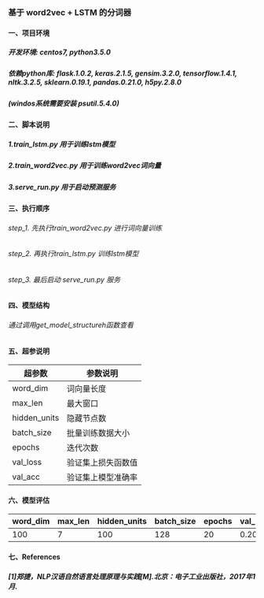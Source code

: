 ### 基于 word2vec + LSTM 的分词器

#### 一、项目环境
##### 开发环境: centos7, python3.5.0
##### 依赖python库: flask.1.0.2, keras.2.1.5, gensim.3.2.0, tensorflow.1.4.1, nltk.3.2.5, sklearn.0.19.1, pandas.0.21.0, h5py.2.8.0
##### (windos系统需要安装 psutil.5.4.0)

#### 二、脚本说明
##### 1.train_lstm.py 用于训练lstm模型
##### 2.train_word2vec.py 用于训练word2vec词向量
##### 3.serve_run.py 用于启动预测服务 

#### 三、执行顺序
###### step_1. 先执行train_word2vec.py 进行词向量训练
###### step_2. 再执行train_lstm.py 训练lstm模型
###### step_3. 最后启动 serve_run.py 服务

#### 四、模型结构
###### 通过调用get_model_structureh函数查看

#### 五、超参说明
| 超参数 | 参数说明 |
| ---- | ---- |
| word_dim | 词向量长度 |
| max_len | 最大窗口 |
| hidden_units | 隐藏节点数 |
| batch_size | 批量训练数据大小 |
| epochs | 迭代次数 |
| val_loss | 验证集上损失函数值 |
| val_acc | 验证集上模型准确率 | 

#### 六、模型评估
| word_dim| max_len | hidden_units | batch_size | epochs | val_loss| val_acc |
| ---- | ---- | ---- | ---- | ---- | ---- | ---- |
| 100 | 7 | 100 | 128 | 20 | 0.2038 | 92.7% | 

#### 七、References
##### [1]郑捷，NLP汉语自然语言处理原理与实践[M].北京：电子工业出版社，2017年1月.